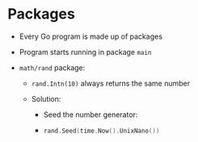 # Packages

- Every Go program is made up of packages

- Program starts running in package `main`

- `math/rand` package:
  
  - `rand.Intn(10)` always returns the same number
  
  - Solution: 
    
    - Seed the number generator:
    
    - ```go
      rand.Seed(time.Now().UnixNano())
      ```